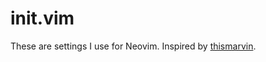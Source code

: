 # init.vim
These are settings I use for Neovim. Inspired by [thismarvin](https://github.com/thismarvin).

